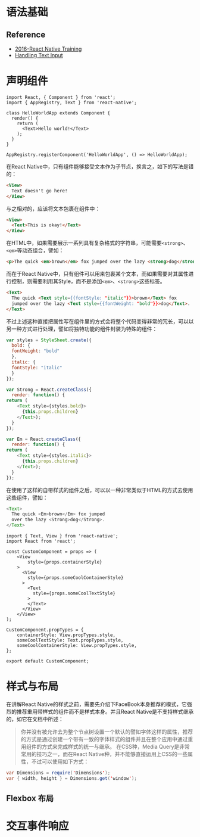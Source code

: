 # 语法基础

## Reference
- [2016-React Native Training](https://unbug.gitbooks.io/react-native-training/content/)
- [Handling Text Input](https://facebook.github.io/react-native/docs/handling-text-input.html)

# 声明组件

```
import React, { Component } from 'react';
import { AppRegistry, Text } from 'react-native';

class HelloWorldApp extends Component {
  render() {
    return (
      <Text>Hello world!</Text>
    );
  }
}

AppRegistry.registerComponent('HelloWorldApp', () => HelloWorldApp);
```
在React Native中，只有<Text>组件能够接受文本作为子节点，换言之，如下的写法是错的：
``` html
<View>
  Text doesn't go here!
</View>
```
与之相对的，应该将文本包裹在<Text>组件中：
``` html
<View>
  <Text>This is okay!</Text>
</View>
```
在HTML中，如果需要展示一系列具有复杂格式的字符串，可能需要`<strong>`、`<em>`等动态组合，譬如：
``` html
<p>The quick <em>brown</em> fox jumped over the lazy <strong>dog</strong>.</p>
```
而在于React Native中，只有<Text>组件可以用来包裹某个文本，而如果需要对其属性进行控制，则需要利用其Style，而不是添加`<em>`、`<strong>`这些标签。
``` html
<Text>
  The quick <Text style={{fontStyle: "italic"}}>brown</Text> fox
  jumped over the lazy <Text style={{fontWeight: "bold"}}>dog</Text>.
</Text>
```
不过上述这种直接把属性写在组件里的方式会将整个代码变得非常的冗长，可以以另一种方式进行处理，譬如将独特功能的组件封装为特殊的组件：
``` javascript
var styles = StyleSheet.create({
  bold: {
  fontWeight: "bold"
  },
  italic: {
  fontStyle: "italic"
  }
});

var Strong = React.createClass({
  render: function() {
return (
    <Text style={styles.bold}>
      {this.props.children}
    </Text>);
  }
});

var Em = React.createClass({
  render: function() {
return (
    <Text style={styles.italic}>
      {this.props.children}
    </Text>);
  }
});
```

在使用了这样的自带样式的组件之后，可以以一种非常类似于HTML的方式去使用这些组件，譬如：

``` javascript
<Text>
  The quick <Em>brown</Em> fox jumped
  over the lazy <Strong>dog</Strong>.
</Text>
```


```
import { Text, View } from 'react-native';
import React from 'react';

const CustomComponent = props => (
    <View
        style={props.containerStyle}
    >
      <View
        style={props.someCoolContainerStyle}
      >
        <Text
          style={props.someCoolTextStyle}
        >
        </Text>
      </View>
    </View>
);

CustomComponent.propTypes = {
    containerStyle: View.propTypes.style,
    someCoolTextStyle: Text.propTypes.style,
    someCoolContainerStyle: View.propTypes.style,
};

export default CustomComponent;
```

# 样式与布局


在讲解React Native的样式之前，需要先介绍下FaceBook本身推荐的模式，它强烈的推荐重用带样式的组件而不是样式本身。并且React Native是不支持样式继承的，如它在文档中所述：

> 你并没有被允许去为整个节点树设置一个默认的譬如字体这样的属性，推荐的方式是通过创建一个带有一致的字体样式的组件并且在整个应用中通过重用组件的方式来完成样式的统一与继承。
在CSS种，Media Query是非常常用的技巧之一，而在React Native种，并不能够直接运用上CSS的一些属性，不过可以使用如下方式：

``` java
var Dimensions = require('Dimensions'); 
var { width, height } = Dimensions.get('window');
```

## Flexbox 布局


# 交互事件响应
